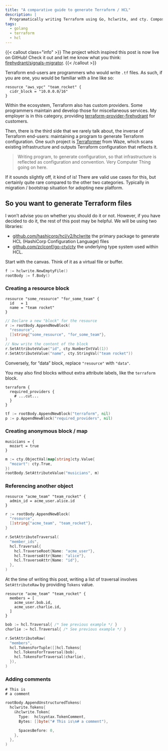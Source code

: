 ```yaml
---
title: "A comparative guide to generate Terraform / HCL"
description: |
  Programatically writing Terraform using Go, hclwrite, and cty. Composing HCL from code without losing typesafety.
tags:
  - golang
  - terraform
  - hcl
---
```


{{< callout class="info" >}}
The project which inspired this post is now live on GitHub! Check it out and let me know what you think: [firehydrant/signals-migrator](https://github.com/firehydrant/signals-migrator).
{{< /callout >}}

Terraform end-users are programmers who would write `.tf` files. As such, if you are one, you would be familiar with a line like so:

```hcl
resource "aws_vpc" "team_rocket" {
  cidr_block = "10.0.0.0/16"
}
```

Within the ecosystem, Terraform also has custom providers. Some programmers maintain and develop those for miscellaneous services. My employer is in this category, providing [terraform-provider-firehydrant](https://registry.terraform.io/providers/firehydrant/firehydrant/latest) for customers.

Then, there is the third side that we rarely talk about, the inverse of Terraform end-users: maintaining a program to generate Terraform configuration. One such project is [Terraformer](https://github.com/GoogleCloudPlatform/terraformer) from Waze, which scans existing infrastructure and outputs Terraform configuration that reflects it.

> Writing program, to generate configuration, so that infrastructure is reflected as configuration and convention.
> Very Computer Thing going on here.

If it sounds slightly off, it kind of is! There are valid use cases for this, but certainly quite rare compared to the other two categories. Typically in migration / bootstrap situation for adopting new platform.

## So you want to generate Terraform files

I won’t advise you on whether you should do it or not. However, if you have decided to do it, the rest of this post may be helpful. We will be using two libraries:

- [github.com/hashicorp/hcl/v2/hclwrite](https://pkg.go.dev/github.com/hashicorp/hcl/v2/hclwrite) the primary package to generate HCL (HashiCorp Configuration Language) files
- [github.com/zclconf/go-cty/cty](https://pkg.go.dev/github.com/zclconf/go-cty@v1.14.4/cty) the underlying type system used within HCL.

Start with the canvas. Think of it as a virtual file or buffer.

```go
f := hclwrite.NewEmptyFile()
rootBody := f.Body()
```

### Creating a resource block

```hcl
resource "some_resource" "for_some_team" {
  id   = 1
  name = "team rocket"
}
```

```go
// Declare a new "block" for the resource
r := rootBody.AppendNewBlock(
  "resource",
  []string{"some_resource", "for_some_team"},
)
// Now write the content of the block
r.SetAttributeValue("id", cty.NumberIntVal(1))
r.SetAttributeValue("name", cty.StringVal("team rocket"))
```

Conversely, for “data” block, replace `"resource"` with `"data"`.

You may also find blocks without extra attribute labels, like the `terraform` block.

```hcl
terraform {
  required_providers {
    # ...cut...
  }
}
```

```go
tf := rootBody.AppendNewBlock("terraform", nil)
p := p.AppendNewBlock("required_providers", nil)
```

### Creating anonymous block / map

```hcl
musicians = {
  mozart = true
}
```

```go
m := cty.ObjectVal(map[string]cty.Value{
  "mozart": cty.True,
})
rootBody.SetAttributeValue("musicians", m)
```

### Referencing another object

```hcl
resource "acme_team" "team_rocket" {
  admin_id = acme_user.alice.id
}
```

```go
r := rootBody.AppendNewBlock(
  "resource",
  []string{"acme_team", "team_rocket"},
}

r.SetAttributeTraversal(
  "member_ids",
  hcl.Traversal{
    hcl.TraverseRoot{Name: "acme_user"},
    hcl.TraverseAttr{Name: "alice"},
    hcl.TraverseAttr{Name: "id"},
  },
)
```

At the time of writing this post, writing a list of traversal involves `SetAttributeRaw` by providing `Tokens` value.

```hcl
resource "acme_team" "team_rocket" {
  members = [
    acme_user.bob.id,
    acme_user.charlie.id,
  ]
}
```

```go
bob := hcl.Traversal{ /* See previous example */ }
charlie := hcl.Traversal{ /* See previous example */ }

r.SetAttributeRaw(
  "members",
  hcl.TokensForTuple([]hcl.Tokens{
    hcl.TokensForTraversal(bob),
    hcl.TokensForTraversal(charlie),
  }),
)
```

### Adding comments

```hcl
# This is
# a comment
```

```go
rootBody.AppendUnstructuredTokens(
  hclwrite.Tokens{
    &hclwrite.Token{
      Type:  hclsyntax.TokenComment,
      Bytes: []byte("# This is\n# a comment"),

      SpacesBefore: 0,
    },
  },
)
```

